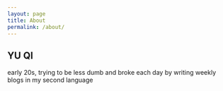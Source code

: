 ```yaml
---
layout: page
title: About
permalink: /about/
---
```


## YU QI
early 20s, trying to be less dumb and broke each day by writing weekly blogs in my second language
